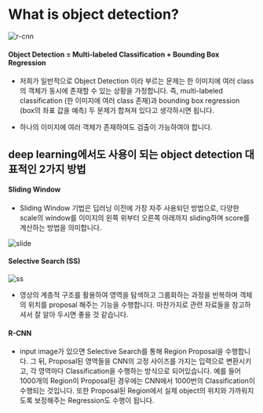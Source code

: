 # What is object detection?

![r-cnn](https://hoya012.github.io/assets/img/object_detection_first/fig1_cv_task.PNG)

#### Object Detection = Multi-labeled Classification + Bounding Box Regression

- 저희가 일반적으로 Object Detection 이라 부르는 문제는 한 이미지에 여러 class의 객체가 동시에 존재할 수 있는 상황을 가정합니다. 즉, multi-labeled classification (한 이미지에 여러 class 존재)과 bounding box regression (box의 좌표 값을 예측) 두 문제가 합쳐져 있다고 생각하시면 됩니다. 

- 하나의 이미지에 여러 객체가 존재하여도 검출이 가능하여야 합니다.

## deep learning에서도 사용이 되는 object detection 대표적인 2가지 방법

#### Sliding Window

- Sliding Window 기법은 딥러닝 이전에 가장 자주 사용되던 방법으로, 다양한 scale의 window를 이미지의 왼쪽 위부터 오른쪽 아래까지 sliding하며 score를 계산하는 방법을 의미합니다.

![slide](https://hoya012.github.io/assets/img/object_detection_first/fig6_sliding_window.PNG)


#### Selective Search (SS)

![ss](https://hoya012.github.io/assets/img/object_detection_first/fig7_selective_search.PNG)

- 영상의 계층적 구조를 활용하여 영역을 탐색하고 그룹화하는 과정을 반복하며 객체의 위치를 proposal 해주는 기능을 수행합니다. 마찬가지로 관련 자료들을 참고하셔서 잘 알아 두시면 좋을 것 같습니다.


#### R-CNN

- input image가 있으면 Selective Search를 통해 Region Proposal을 수행합니다. 그 뒤, Proposal된 영역들을 CNN의 고정 사이즈를 가지는 입력으로 변환시키고, 각 영역마다 Classification을 수행하는 방식으로 되어있습니다. 예를 들어 1000개의 Region이 Proposal된 경우에는 CNN에서 1000번의 Classification이 수행되는 것입니다. 또한 Proposal된 Region에서 실제 object의 위치와 가까워지도록 보정해주는 Regression도 수행이 됩니다.
